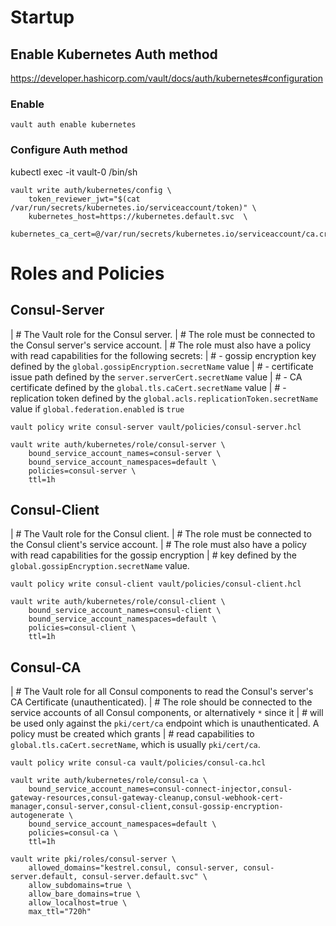 # Startup
## Enable Kubernetes Auth method
https://developer.hashicorp.com/vault/docs/auth/kubernetes#configuration

### Enable

```
vault auth enable kubernetes
```

### Configure Auth method

kubectl exec -it vault-0 /bin/sh

```
vault write auth/kubernetes/config \
    token_reviewer_jwt="$(cat /var/run/secrets/kubernetes.io/serviceaccount/token)" \
    kubernetes_host=https://kubernetes.default.svc  \
    kubernetes_ca_cert=@/var/run/secrets/kubernetes.io/serviceaccount/ca.crt
```

# Roles and Policies
## Consul-Server
| # The Vault role for the Consul server.
| # The role must be connected to the Consul server's service account.
| # The role must also have a policy with read capabilities for the following secrets:
| # - gossip encryption key defined by the `global.gossipEncryption.secretName` value
| # - certificate issue path defined by the `server.serverCert.secretName` value
| # - CA certificate defined by the `global.tls.caCert.secretName` value
| # - replication token defined by the `global.acls.replicationToken.secretName` value if `global.federation.enabled` is `true`

```
vault policy write consul-server vault/policies/consul-server.hcl
```

```
vault write auth/kubernetes/role/consul-server \
    bound_service_account_names=consul-server \
    bound_service_account_namespaces=default \
    policies=consul-server \
    ttl=1h
```

## Consul-Client
| # The Vault role for the Consul client.
| # The role must be connected to the Consul client's service account.
| # The role must also have a policy with read capabilities for the gossip encryption
| # key defined by the `global.gossipEncryption.secretName` value.

```
vault policy write consul-client vault/policies/consul-client.hcl
```

```
vault write auth/kubernetes/role/consul-client \
    bound_service_account_names=consul-client \
    bound_service_account_namespaces=default \
    policies=consul-client \
    ttl=1h
```

## Consul-CA
| # The Vault role for all Consul components to read the Consul's server's CA Certificate (unauthenticated).
| # The role should be connected to the service accounts of all Consul components, or alternatively `*` since it
| # will be used only against the `pki/cert/ca` endpoint which is unauthenticated. A policy must be created which grants
| # read capabilities to `global.tls.caCert.secretName`, which is usually `pki/cert/ca`.

```
vault policy write consul-ca vault/policies/consul-ca.hcl
```

```
vault write auth/kubernetes/role/consul-ca \
    bound_service_account_names=consul-connect-injector,consul-gateway-resources,consul-gateway-cleanup,consul-webhook-cert-manager,consul-server,consul-client,consul-gossip-encryption-autogenerate \
    bound_service_account_namespaces=default \
    policies=consul-ca \
    ttl=1h
```

```
vault write pki/roles/consul-server \
    allowed_domains="kestrel.consul, consul-server, consul-server.default, consul-server.default.svc" \
    allow_subdomains=true \
    allow_bare_domains=true \
    allow_localhost=true \
    max_ttl="720h"
```